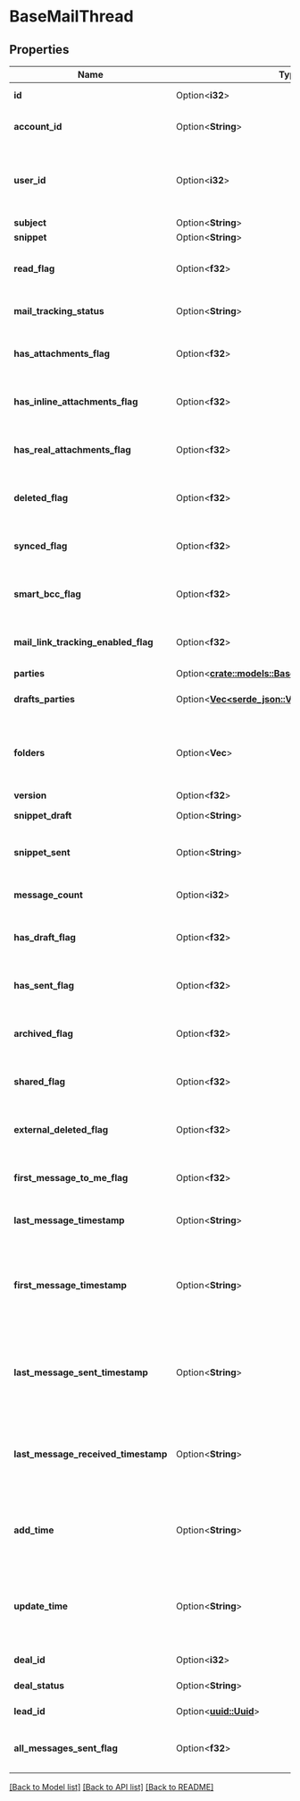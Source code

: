# BaseMailThread

## Properties

Name | Type | Description | Notes
------------ | ------------- | ------------- | -------------
**id** | Option<**i32**> | ID of the mail thread | [optional]
**account_id** | Option<**String**> | The connection account ID | [optional]
**user_id** | Option<**i32**> | ID of the user whom mail message will be assigned to | [optional]
**subject** | Option<**String**> | The subject | [optional]
**snippet** | Option<**String**> | A snippet | [optional]
**read_flag** | Option<**f32**> |  | [optional][default to Variant0]
**mail_tracking_status** | Option<**String**> | Mail tracking status | [optional]
**has_attachments_flag** | Option<**f32**> |  | [optional][default to Variant0]
**has_inline_attachments_flag** | Option<**f32**> |  | [optional][default to Variant0]
**has_real_attachments_flag** | Option<**f32**> |  | [optional][default to Variant0]
**deleted_flag** | Option<**f32**> |  | [optional][default to Variant0]
**synced_flag** | Option<**f32**> |  | [optional][default to Variant0]
**smart_bcc_flag** | Option<**f32**> |  | [optional][default to Variant0]
**mail_link_tracking_enabled_flag** | Option<**f32**> |  | [optional][default to Variant0]
**parties** | Option<[**crate::models::BaseMailThreadAllOfParties**](baseMailThread_allOf_parties.md)> |  | [optional]
**drafts_parties** | Option<[**Vec<serde_json::Value>**](serde_json::Value.md)> | Parties of the drafted mail thread | [optional]
**folders** | Option<**Vec<String>**> | Folders in which messages from thread are being stored | [optional]
**version** | Option<**f32**> | Version | [optional]
**snippet_draft** | Option<**String**> | A snippet from a draft | [optional]
**snippet_sent** | Option<**String**> | A snippet from a message sent | [optional]
**message_count** | Option<**i32**> | An amount of messages | [optional]
**has_draft_flag** | Option<**f32**> |  | [optional][default to Variant0]
**has_sent_flag** | Option<**f32**> |  | [optional][default to Variant0]
**archived_flag** | Option<**f32**> |  | [optional][default to Variant0]
**shared_flag** | Option<**f32**> |  | [optional][default to Variant0]
**external_deleted_flag** | Option<**f32**> |  | [optional][default to Variant0]
**first_message_to_me_flag** | Option<**f32**> |  | [optional][default to Variant0]
**last_message_timestamp** | Option<**String**> | Last message timestamp | [optional]
**first_message_timestamp** | Option<**String**> | The time when the mail thread has had the first message received or created | [optional]
**last_message_sent_timestamp** | Option<**String**> | The last time when the mail thread has had a message sent | [optional]
**last_message_received_timestamp** | Option<**String**> | The last time when the mail thread has had a message received | [optional]
**add_time** | Option<**String**> | The time when the mail thread was inserted to database | [optional]
**update_time** | Option<**String**> | The time when the mail thread was updated in database received | [optional]
**deal_id** | Option<**i32**> | The ID of the deal | [optional]
**deal_status** | Option<**String**> | Status of the deal | [optional]
**lead_id** | Option<[**uuid::Uuid**](uuid::Uuid.md)> | The ID of the lead | [optional]
**all_messages_sent_flag** | Option<**f32**> |  | [optional][default to Variant0]

[[Back to Model list]](../README.md#documentation-for-models) [[Back to API list]](../README.md#documentation-for-api-endpoints) [[Back to README]](../README.md)


